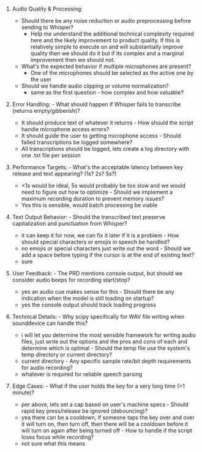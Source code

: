 1. Audio Quality & Processing:
    - Should there be any noise reduction or audio preprocessing before sending to Whisper?
        - Help me understand the additional technical complexity required here and the likely improvement to product quality. If this is relatively simple to execute on and will substantially improve quality then we should do it but if its complex and a marginal improvement then we should not.
    - What's the expected behavior if multiple microphones are present?
        - One of the microphones should be selected as the active one by the user
    - Should we handle audio clipping or volume normalization?
        - same as the first question - how complex and how valuable?
  
  2. Error Handling:
    - What should happen if Whisper fails to transcribe (returns empty/gibberish)?
        - It should produce text of whatever it returns
    - How should the script handle microphone access errors?
        - It should guide the user to getting microphone access
    - Should failed transcriptions be logged somewhere?
        - All transcriptions should be logged, lets create a log directory with one .txt file per session

  3. Performance Targets:
    - What's the acceptable latency between key release and text appearing? (1s? 2s? 5s?)
        - <1s would be ideal, 5s would probably be too slow and we would need to figure out how to optimize
    - Should we implement a maximum recording duration to prevent memory issues?
        - Yes this is sensible, would batch processing be viable

  4. Text Output Behavior:
    - Should the transcribed text preserve capitalization and punctuation from Whisper?
        - it can keep it for now, we can fix it later if it is a problem
    - How should special characters or emojis in speech be handled?
        - no emojis or special characters just write out the word
    - Should we add a space before typing if the cursor is at the end of existing text?
        - sure

  5. User Feedback:
    - The PRD mentions console output, but should we consider audio beeps for recording start/stop?
        - yes an audio cue makes sense for this
    - Should there be any indication when the model is still loading on startup?
        - yes the console output should track loading progress

  6. Technical Details:
    - Why scipy specifically for WAV file writing when sounddevice can handle this?
        - i will let you determine the most sensible framework for writing audio files, just write out the options and the pros and cons of each and determine which is optimal
    - Should the temp file use the system's temp directory or current directory?
        - current directory
    - Any specific sample rate/bit depth requirements for audio recording?
        - whatever is required for reliable speech parsing

  7. Edge Cases:
    - What if the user holds the key for a very long time (>1 minute)?
        - per above, lets set a cap based on user's machine specs
    - Should rapid key press/release be ignored (debouncing)?
        - yea there can be a cooldown, if someone taps the key over and over it will turn on, then turn off, then there will be a cooldown before it will turn on again after being turned off
    - How to handle if the script loses focus while recording?
        - not sure what this means